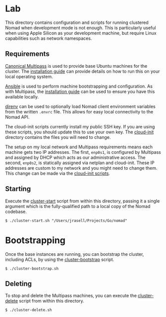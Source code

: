 # Lab
This directory contains configuration and scripts for running clustered Nomad
when development mode is not enough. This is particularly useful when using
Apple Silicon as your development machine, but require Linux capabilities
such as network namespaces.

## Requirements
[Canonical Multipass](https://multipass.run/) is used to provide base Ubuntu
machines for the cluster. The [installation guide](https://multipass.run/install)
can provide details on how to run this on your local operating system.

[Ansible](https://docs.ansible.com/) is used to perform machine bootstrapping
and configuration. As with Multipass, the
[installation guide](https://docs.ansible.com/ansible/latest/installation_guide/intro_installation.html)
can be used to ensure you have this available locally.

[direnv](https://direnv.net/) can be used to optionally load Nomad client
environment variables from the written `.envrc` file. This allows for easy local
connectivity to the Nomad API.

The cloud-init scripts currently install my public SSH key. If you are using
these scripts, you should update this to use your own key. The
[cloud-init](./multipass/cloud-init) directory contains the files you will need
to change.

The setup on my local network and Multipass requirements means each machine gets
two IP addresses. The first, `enp0s1`, is configured by Multipass and assigned
by DHCP which acts as our administrative access. The second, `enp0s2`, is
statically assigned via netplan and cloud-init. These IP addresses are custom to
my network and you might need to change them. This change can be made via the
[cloud-init scripts](multipass/cloud-init).

## Starting
Execute the [cluster-start](./cluster-start.sh) script from within this
directory, passing it a single argument which is the fully-qualified path to
a local copy of the Nomad codebase.
```
$ ./cluster-start.sh "/Users/jrasell/Projects/Go/nomad"
```

# Bootstrapping
Once the base instances are running, you can bootstrap the cluster, including
ACLs, by using the [cluster-bootstrap](./cluster-bootstrap.sh) script.
```
$ ./cluster-bootstrap.sh
```

## Deleting
To stop and delete the Multipass machines, you can execute the
[cluster-delete](./cluster-delete.sh) script from within this directory.
```
$ ./cluster-delete.sh
```
